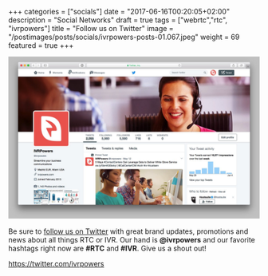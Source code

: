 +++
categories = ["socials"]
date = "2017-06-16T00:20:05+02:00"
description = "Social Networks"
draft = true
tags = ["webrtc","rtc", "ivrpowers"]
title = "Follow us on Twitter"
image = "/postimages/posts/socials/ivrpowers-posts-01.067.jpeg"
weight = 69
featured = true
+++

![IVRPowers Twitter](/postimages/posts/socials/ivrpowers-twitter.jpg)

Be sure to [follow us on Twitter](https://twitter.com/ivrpowers) with great brand updates, promotions and news about all things RTC or IVR. Our hand is **@ivrpowers** and our favorite hashtags right now are **#RTC** and **#IVR**.  Give us a shout out!

https://twitter.com/ivrpowers